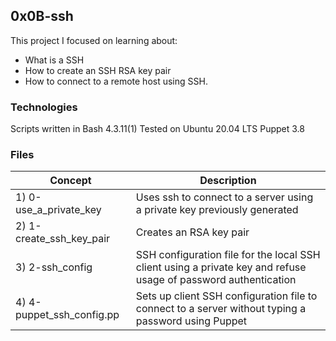 ## 0x0B-ssh


This project I focused on learning about:

 - What is a SSH
 - How to create an SSH RSA key pair
 - How to connect to a remote host using SSH.

### Technologies
Scripts written in Bash 4.3.11(1)
Tested on Ubuntu 20.04 LTS
Puppet 3.8

### Files

| Concept  | Description |
| ------------- | ------------- |
| 1) 0-use_a_private_key | Uses ssh to connect to a server using a private key previously generated |
| 2) 1-create_ssh_key_pair | Creates an RSA key pair |
| 3) 2-ssh_config | SSH configuration file for the local SSH client using a private key and refuse usage of password authentication |
| 4) 4-puppet_ssh_config.pp | Sets up client SSH configuration file to connect to a server without typing a password using Puppet |

